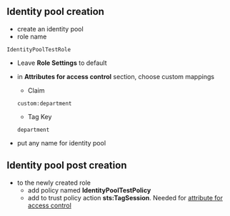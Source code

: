 ## Identity pool creation

* create an identity pool
* role name

```
IdentityPoolTestRole
```

* Leave **Role Settings** to default
* in **Attributes for access control** section, choose custom mappings
  * Claim
  ``` 
  custom:department
  ```
  * Tag Key
  ``` 
  department
  ```

* put any name for identity pool
  
## Identity pool post creation

* to the newly created role
  * add policy named **IdentityPoolTestPolicy**
  * add to trust policy action **sts:TagSession**. Needed for [attribute for access control](https://docs.aws.amazon.com/cognito/latest/developerguide/using-afac-with-cognito-identity-pools.html)


